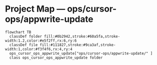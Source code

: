 # Project Map — ops/cursor-ops/appwrite-update

```mermaid
flowchart TB
  classDef folder fill:#0b2942,stroke:#60a5fa,stroke-width:1.2,color:#e5f2ff,rx:6,ry:6
  classDef file fill:#111827,stroke:#9ca3af,stroke-width:1,color:#f3f4f6,rx:4,ry:4
  ops_cursor_ops_appwrite_update["ops/cursor-ops/appwrite-update/" ]
  class ops_cursor_ops_appwrite_update folder
```
